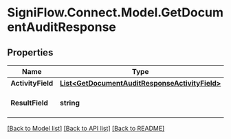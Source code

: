 
# SigniFlow.Connect.Model.GetDocumentAuditResponse

## Properties

Name | Type | Description | Notes
------------ | ------------- | ------------- | -------------
**ActivityField** | [**List&lt;GetDocumentAuditResponseActivityField&gt;**](GetDocumentAuditResponseActivityField.md) |  | 
**ResultField** | **string** | Displays the result of the call. | 

[[Back to Model list]](../README.md#documentation-for-models)
[[Back to API list]](../README.md#documentation-for-api-endpoints)
[[Back to README]](../README.md)

